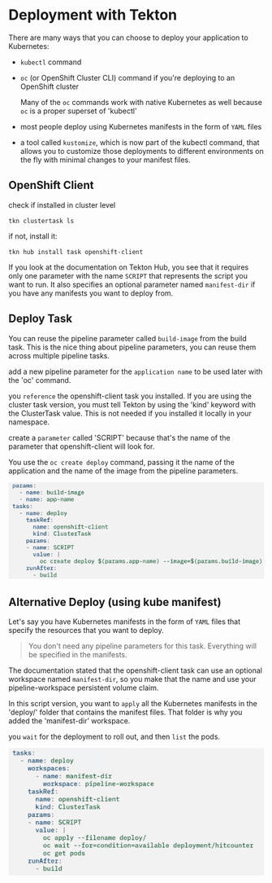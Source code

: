 # Deployment with Tekton

There are many ways that you can choose to deploy your application to Kubernetes:
- `kubectl` command
- `oc` (or OpenShift Cluster CLI) command if you're deploying to an OpenShift cluster
  
  Many of the `oc` commands work with native Kubernetes as well because `oc` is a proper superset of 'kubectl'
- most people deploy using Kubernetes manifests in the form of `YAML` files 
- a tool called `kustomize`, which is now part of the kubectl command, that allows you to customize those deployments to different environments on the fly with minimal changes to your manifest files. 

## OpenShift Client
check if installed in cluster level
```
tkn clustertask ls
```
if not, install it:
```
tkn hub install task openshift-client
```
If you look at the documentation on Tekton Hub, you see that it requires only one parameter with the name `SCRIPT` that represents the script you want to run. It also specifies an optional parameter named `manifest-dir` if you have any manifests you want to deploy from.

## Deploy Task
You can reuse the pipeline parameter called `build-image` from the build task. This is the nice thing about pipeline parameters, you can reuse them across multiple pipeline tasks. 

add a new pipeline parameter for the `application name` to be used later with the 'oc' command. 

you `reference` the openshift-client task you installed. If you are using the cluster task version, you must tell Tekton by using the 'kind' keyword with the ClusterTask value. This is not needed if you installed it locally in your namespace. 

create a `parameter` called 'SCRIPT' because that's the name of the parameter that openshift-client will look for. 

You use the `oc create deploy` command, passing it the name of the application and the name of the image from the pipeline parameters.

![](/img/oc-deploy.png)

## Alternative Deploy (using kube manifest)
Let's say you have Kubernetes manifests in the form of `YAML` files that specify the resources that you want to deploy. 

>You don't need any pipeline parameters for this task. Everything will be specified in the manifests. 

The documentation stated that the openshift-client task can use an optional workspace named `manifest-dir`, so you make that the name and use your pipeline-workspace persistent volume claim. 

In this script version, you want to `apply` all the Kubernetes manifests in the 'deploy/' folder that contains the manifest files. That folder is why you added the 'manifest-dir’ workspace. 

you `wait` for the deployment to roll out, and then `list` the pods.

![](/img/deploy-manifest.png)